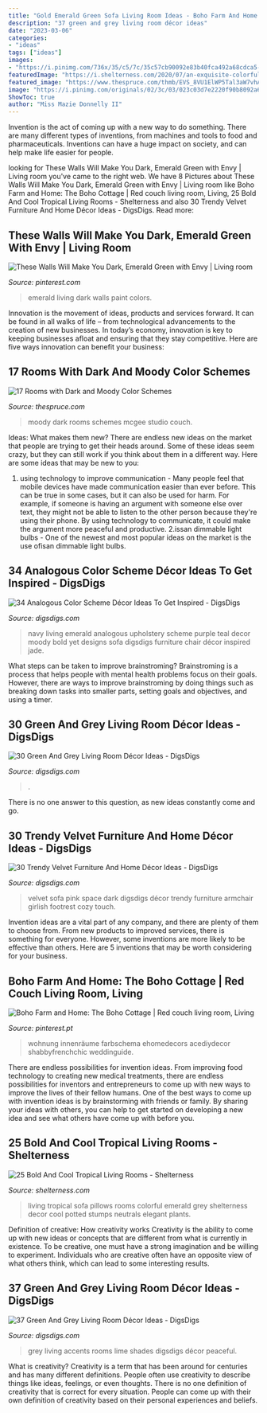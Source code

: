 ```yaml
---
title: "Gold Emerald Green Sofa Living Room Ideas - Boho Farm And Home: The Boho Cottage"
description: "37 green and grey living room décor ideas"
date: "2023-03-06"
categories:
- "ideas"
tags: ["ideas"]
images:
- "https://i.pinimg.com/736x/35/c5/7c/35c57cb90092e83b40fca492a68cdca5--emerald-wall-emerald-green-living-room.jpg"
featuredImage: "https://i.shelterness.com/2020/07/an-exquisite-colorful-tropical-living-room-with-green-walls-an-emerald-sofa-printed-chairs-and-pillows.jpg"
featured_image: "https://www.thespruce.com/thmb/EVS_8VU1ElWP5Tal3aW7vhAvWOE=/960x0/filters:no_upscale():max_bytes(150000):strip_icc()/download-5a7c5e9da9d4f9003675055f.jpeg"
image: "https://i.pinimg.com/originals/02/3c/03/023c03d7e2220f90b8092a60dd2b10d2.jpg"
ShowToc: true
author: "Miss Mazie Donnelly II"
---
```



Invention is the act of coming up with a new way to do something. There are many different types of inventions, from machines and tools to food and pharmaceuticals. Inventions can have a huge impact on society, and can help make life easier for people.

	

		
looking for These Walls Will Make You Dark, Emerald Green with Envy | Living room you've came to the right web. We have 8 Pictures about These Walls Will Make You Dark, Emerald Green with Envy | Living room like Boho Farm and Home: The Boho Cottage | Red couch living room, Living, 25 Bold And Cool Tropical Living Rooms - Shelterness and also 30 Trendy Velvet Furniture And Home Décor Ideas - DigsDigs. Read more:
		
    
## These Walls Will Make You Dark, Emerald Green With Envy | Living Room

<img loading=lazy src="https://i.pinimg.com/736x/35/c5/7c/35c57cb90092e83b40fca492a68cdca5--emerald-wall-emerald-green-living-room.jpg" onerror="this.onerror=null;this.src='https://tse3.mm.bing.net/th?id=OIP.3POqpL_mP-vzB8Phayz-WgHaHa&amp;pid=15.1';" alt="These Walls Will Make You Dark, Emerald Green with Envy | Living room">

_Source: pinterest.com_

>emerald living dark walls paint colors. 

	

Innovation is the movement of ideas, products and services forward. It can be found in all walks of life – from technological advancements to the creation of new businesses. In today’s economy, innovation is key to keeping businesses afloat and ensuring that they stay competitive. Here are five ways innovation can benefit your business: 

    
## 17 Rooms With Dark And Moody Color Schemes

<img loading=lazy src="https://www.thespruce.com/thmb/EVS_8VU1ElWP5Tal3aW7vhAvWOE=/960x0/filters:no_upscale():max_bytes(150000):strip_icc()/download-5a7c5e9da9d4f9003675055f.jpeg" onerror="this.onerror=null;this.src='https://tse3.mm.bing.net/th?id=OIP.2Wgyv5vn2n7HP-AtsHSzJQHaKz&amp;pid=15.1';" alt="17 Rooms with Dark and Moody Color Schemes">

_Source: thespruce.com_

>moody dark rooms schemes mcgee studio couch. 

	

Ideas: What makes them new?
There are endless new ideas on the market that people are trying to get their heads around. Some of these ideas seem crazy, but they can still work if you think about them in a different way. Here are some ideas that may be new to you: 
1. using technology to improve communication - Many people feel that mobile devices have made communication easier than ever before. This can be true in some cases, but it can also be used for harm. For example, if someone is having an argument with someone else over text, they might not be able to listen to the other person because they're using their phone. By using technology to communicate, it could make the argument more peaceful and productive. 
2.issan dimmable light bulbs - One of the newest and most popular ideas on the market is the use ofisan dimmable light bulbs.

    
## 34 Analogous Color Scheme Décor Ideas To Get Inspired - DigsDigs

<img loading=lazy src="http://www.digsdigs.com/photos/2017/02/15-emerald-upholstery-and-a-navy-wall-for-a-moody-yet-bold-living-room.jpg" onerror="this.onerror=null;this.src='https://tse4.mm.bing.net/th?id=OIP.Mb-djunKCntf6ddT16-xngHaJ4&amp;pid=15.1';" alt="34 Analogous Color Scheme Décor Ideas To Get Inspired - DigsDigs">

_Source: digsdigs.com_

>navy living emerald analogous upholstery scheme purple teal decor moody bold yet designs sofa digsdigs furniture chair décor inspired jade. 

	

What steps can be taken to improve brainstroming?
Brainstroming is a process that helps people with mental health problems focus on their goals. However, there are ways to improve brainstroming by doing things such as breaking down tasks into smaller parts, setting goals and objectives, and using a timer.

    
## 30 Green And Grey Living Room Décor Ideas - DigsDigs

<img loading=lazy src="https://www.digsdigs.com/photos/2016/10/07-peaceful-grey-room-with-a-green-wall-and-lime-accents.jpg" onerror="this.onerror=null;this.src='https://tse3.mm.bing.net/th?id=OIP.cHA5kVHrmDoL29axp5PncAHaJ3&amp;pid=15.1';" alt="30 Green And Grey Living Room Décor Ideas - DigsDigs">

_Source: digsdigs.com_

>. 

	

There is no one answer to this question, as new ideas constantly come and go.

    
## 30 Trendy Velvet Furniture And Home Décor Ideas - DigsDigs

<img loading=lazy src="https://www.digsdigs.com/photos/2017/07/06-a-dark-green-velvet-sofa-adds-elegance-and-becomes-a-focal-point-in-this-space.jpg" onerror="this.onerror=null;this.src='https://tse2.mm.bing.net/th?id=OIP.67yB7gtjG_u3wXpl0J5OGwHaLH&amp;pid=15.1';" alt="30 Trendy Velvet Furniture And Home Décor Ideas - DigsDigs">

_Source: digsdigs.com_

>velvet sofa pink space dark digsdigs décor trendy furniture armchair girlish footrest cozy touch. 

	

Invention ideas are a vital part of any company, and there are plenty of them to choose from. From new products to improved services, there is something for everyone. However, some inventions are more likely to be effective than others. Here are 5 inventions that may be worth considering for your business.

    
## Boho Farm And Home: The Boho Cottage | Red Couch Living Room, Living

<img loading=lazy src="https://i.pinimg.com/originals/02/3c/03/023c03d7e2220f90b8092a60dd2b10d2.jpg" onerror="this.onerror=null;this.src='https://tse2.mm.bing.net/th?id=OIP.vJNzCHf90IOex_S2BC_wFgHaLG&amp;pid=15.1';" alt="Boho Farm and Home: The Boho Cottage | Red couch living room, Living">

_Source: pinterest.pt_

>wohnung innenräume farbschema ehomedecors acediydecor shabbyfrenchchic weddinguide. 

	

There are endless possibilities for invention ideas. From improving food technology to creating new medical treatments, there are endless possibilities for inventors and entrepreneurs to come up with new ways to improve the lives of their fellow humans. One of the best ways to come up with invention ideas is by brainstorming with friends or family. By sharing your ideas with others, you can help to get started on developing a new idea and see what others have come up with before you.

    
## 25 Bold And Cool Tropical Living Rooms - Shelterness

<img loading=lazy src="https://i.shelterness.com/2020/07/an-exquisite-colorful-tropical-living-room-with-green-walls-an-emerald-sofa-printed-chairs-and-pillows.jpg" onerror="this.onerror=null;this.src='https://tse2.mm.bing.net/th?id=OIP.rAQ1iA8KlfGRr0rwWq1t3gHaJQ&amp;pid=15.1';" alt="25 Bold And Cool Tropical Living Rooms - Shelterness">

_Source: shelterness.com_

>living tropical sofa pillows rooms colorful emerald grey shelterness decor cool potted stumps neutrals elegant plants. 

	

Definition of creative: How creativity works
Creativity is the ability to come up with new ideas or concepts that are different from what is currently in existence. To be creative, one must have a strong imagination and be willing to experiment. Individuals who are creative often have an opposite view of what others think, which can lead to some interesting results.

    
## 37 Green And Grey Living Room Décor Ideas - DigsDigs

<img loading=lazy src="https://www.digsdigs.com/photos/2016/10/08-various-shades-of-grey-with-green-accents-that-anchor-the-natural-world-around.jpg" onerror="this.onerror=null;this.src='https://tse2.mm.bing.net/th?id=OIP.G29KV2TLf4d4a-fg9N89kgHaE2&amp;pid=15.1';" alt="37 Green And Grey Living Room Décor Ideas - DigsDigs">

_Source: digsdigs.com_

>grey living accents rooms lime shades digsdigs décor peaceful. 

	

What is creativity?
Creativity is a term that has been around for centuries and has many different definitions. People often use creativity to describe things like ideas, feelings, or even thoughts. There is no one definition of creativity that is correct for every situation. People can come up with their own definition of creativity based on their personal experiences and beliefs.

